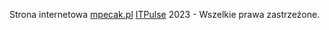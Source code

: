 Strona internetowa [mpecak.pl](https://mpecak.pl)
[ITPulse](https://itpulse.pl) 2023 - Wszelkie prawa zastrzeżone.
